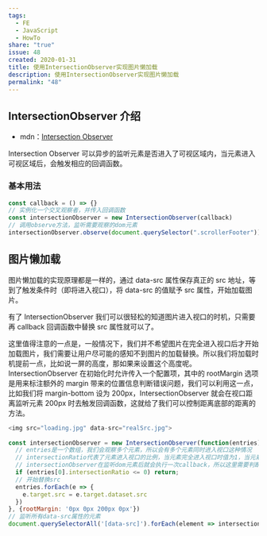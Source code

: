 ```yaml
---  
tags:  
  - FE  
  - JavaScript  
  - HowTo  
share: "true"  
issue: 48
created: 2020-01-31
title: 使用IntersectionObserver实现图片懒加载
description: 使用IntersectionObserver实现图片懒加载
permalink: "48"
---  
```

  
## IntersectionObserver 介绍  
  
- mdn：[Intersection Observer](https://developer.mozilla.org/zh-CN/docs/Web/API/IntersectionObserver)  
  
Intersection Observer 可以异步的监听元素是否进入了可视区域内，当元素进入可视区域后，会触发相应的回调函数。  
  
### 基本用法  
  
```javascript  
const callback = () => {}  
// 实例化一个交叉观察者，并传入回调函数  
const intersectionObserver = new IntersectionObserver(callback)  
// 调用observe方法，监听需要观察的dom元素  
intersectionObserver.observe(document.querySelector(".scrollerFooter"))  
```  
  
## 图片懒加载  
  
图片懒加载的实现原理都是一样的，通过 data-src 属性保存真正的 src 地址，等到了触发条件时（即将进入视口），将 data-src 的值赋予 src 属性，开始加载图片。  
  
有了 IntersectionObserver 我们可以很轻松的知道图片进入视口的时机，只需要再 callback 回调函数中替换 src 属性就可以了。  
  
这里值得注意的一点是，一般情况下，我们并不希望图片在完全进入视口后才开始加载图片，我们需要让用户尽可能的感知不到图片的加载替换。所以我们将加载时机提前一点，比如说一屏的高度，那如果来设置这个高度呢。IntersectionObserver 在初始化时允许传入一个配置项，其中的 rootMargin 选项是用来标注额外的 margin 带来的位置信息判断错误问题，我们可以利用这一点，比如我们将 margin-bottom 设为 200px，IntersectionObserver 就会在视口距离监听元素 200px 时去触发回调函数，这就给了我们可以控制距离底部的距离的方法。  
  
```javascript  
<img src="loading.jpg" data-src="realSrc.jpg">  
  
const intersectionObserver = new IntersectionObserver(function(entries) {  
  // entries是一个数组，我们会观察多个元素，所以会有多个元素同时进入视口这种情况  
  // intersectionRatio代表了元素进入视口的比例，当元素完全进入视口时值为1，当元素没有进入视口时值为0  
  // intersectionObserver在监听dom元素后就会执行一次callback，所以这里需要判断一下  
  if (entries[0].intersectionRatio <= 0) return;  
  // 开始替换src  
  entries.forEach(e => {  
    e.target.src = e.target.dataset.src  
  })  
}, {rootMargin: '0px 0px 200px 0px'})  
// 监听所有data-src属性的元素  
document.querySelectorAll('[data-src]').forEach(element => intersectionObserver.observe(element))  
```  
